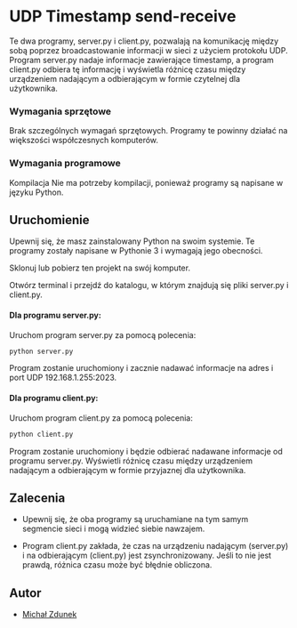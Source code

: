# UDP Timestamp send-receive
Te dwa programy, server.py i client.py, pozwalają na komunikację między sobą poprzez broadcastowanie informacji w sieci z użyciem protokołu UDP. Program server.py nadaje informacje zawierające timestamp, a program client.py odbiera tę informację i wyświetla różnicę czasu między urządzeniem nadającym a odbierającym w formie czytelnej dla użytkownika.

### Wymagania sprzętowe
Brak szczególnych wymagań sprzętowych. Programy te powinny działać na większości współczesnych komputerów.

### Wymagania programowe
Kompilacja
Nie ma potrzeby kompilacji, ponieważ programy są napisane w języku Python.

## Uruchomienie
Upewnij się, że masz zainstalowany Python na swoim systemie. Te programy zostały napisane w Pythonie 3 i wymagają jego obecności.

Sklonuj lub pobierz ten projekt na swój komputer.

Otwórz terminal i przejdź do katalogu, w którym znajdują się pliki server.py i client.py.

#### Dla programu server.py:
Uruchom program server.py za pomocą polecenia:
```bash
python server.py
```
Program zostanie uruchomiony i zacznie nadawać informacje na adres i port UDP 192.168.1.255:2023.
#### Dla programu client.py:
Uruchom program client.py za pomocą polecenia:
```bash
python client.py
```
Program zostanie uruchomiony i będzie odbierać nadawane informacje od programu server.py. Wyświetli różnicę czasu między urządzeniem nadającym a odbierającym w formie przyjaznej dla użytkownika.

## Zalecenia
- Upewnij się, że oba programy są uruchamiane na tym samym segmencie sieci i mogą widzieć siebie nawzajem.

- Program client.py zakłada, że czas na urządzeniu nadającym (server.py) i na odbierającym (client.py) jest zsynchronizowany. Jeśli to nie jest prawdą, różnica czasu może być błędnie obliczona.


## Autor

- [Michał Zdunek](https://www.github.com/misiuz)

